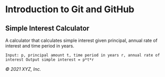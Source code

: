 # Introduction to Git and GitHub

## Simple Interest Calculator

A calculator that calculates simple interest given principal, annual rate of interest and time period in years.

``
Input:
   p, principal amount
   t, time period in years
   r, annual rate of interest
Output
   simple interest = p*t*r
``

_© 2021 XYZ, Inc._
